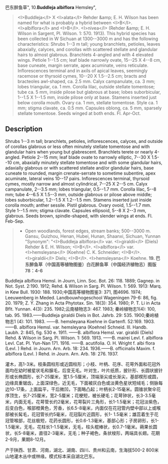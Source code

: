 巴东醉鱼草",
10.**Buddleja albiflora** Hemsley",

> &lt;I&gt;Buddleja&lt;/I&gt; X &lt;I&gt;alata&lt;/I&gt; Rehder &amp;amp; E. H. Wilson has been named for what is probably a hybrid between &lt;I&gt;B&lt;/I&gt;. &lt;I&gt;albiflora&lt;/I&gt; and &lt;I&gt;B&lt;/I&gt;. &lt;I&gt;nivea&lt;/I&gt; (Rehder &amp;amp; E. H. Wilson in Sargent, Pl. Wilson. 1: 570. 1913). This hybrid species has been collected in W Sichuan at 1300--3000 m and has the following characteristics: Shrubs 1--3 m tall; young branchlets, petioles, leaves abaxially, calyces, and corollas with scattered stellate and glandular hairs to almost glabrous. Branchlets 4-angled and with 4 elevated wings. Petiole 1--1.5 cm; leaf blade narrowly ovate, 15--25 X 4--8 cm, base cuneate, margin serrate, apex acuminate, veins reticulate. Inflorescences terminal and in axils of apical leaves, seemingly racemose or thyrsoid cymes, 10--20 X 1.5--2.5 cm; bracts and bracteoles awl-shaped, ca. 2.5 mm. Calyx campanulate, ca. 3 mm; lobes triangular, ca. 1 mm. Corolla lilac, outside stellate tomentose; tube ca. 5 mm, inside pilose but glabrous at base; lobes suborbicular, 1--1.5 X 1--1.5 mm, inside pilose only at base. Stamens inserted just below corolla mouth. Ovary ca. 1 mm, stellate tomentose. Style ca. 1 mm; stigma clavate, ca. 0.5 mm. Capsules oblong, ca. 5 mm, sparsely stellate tomentose. Seeds winged at both ends. Fl. Apr-Oct.

## Description
Shrubs 1--3 m tall; branchlets, petioles, inflorescences, calyces, and outside of corollas glabrous or less often minutely stellate tomentose and with glandular hairs when young but glabrescent. Branchlets terete or nearly 4-angled. Petiole 2--15 mm; leaf blade ovate to narrowly elliptic, 7--30 X 1.5--10 cm, abaxially minutely stellate tomentose and with some glandular hairs, adaxially glabrous or with scattered stellate and/or glandular hairs, base cuneate to rounded, margin crenate-serrate to sometime subentire, apex acuminate, lateral veins 10--17 pairs. Inflorescences terminal, thyrsoid cymes, mostly narrow and almost cylindrical, 7--25 X 2--5 cm. Calyx campanulate, 2--3.5 mm; lobes triangular, 0.5--1.7 mm. Corolla lilac, 5--8 mm; tube 4--6.5 X 1.5--3 mm, outside glabrous or pilose above middle; lobes suborbicular, 1.2--1.5 X 1.2--1.5 mm. Stamens inserted just inside corolla mouth; anther sessile. Pistil glabrous. Ovary ovoid, 1.5--1.7 mm. Style 1--1.5 mm; stigma clavate. Capsules ellipsoid, 5--8 X 2--3 mm, glabrous. Seeds brown, spindle-shaped, with slender wings at ends. Fl. Feb-Sep.

> * Open woodlands, forest edges, stream banks; 500--3000 m. Gansu, Guizhou, Henan, Hubei, Hunan, Shaanxi, Sichuan, Yunnan
  "Synonym": "&lt;I&gt;Buddleja albiflora&lt;/I&gt; var. &lt;I&gt;giraldii&lt;/I&gt; (Diels) Rehder &amp; E. H. Wilson; &lt;I&gt;B&lt;/I&gt;. &lt;I&gt;albiflora&lt;/I&gt; var. &lt;I&gt;hemsleyana&lt;/I&gt; (Koehne) C. K. Schneider; &lt;I&gt;B&lt;/I&gt;. &lt;I&gt;giraldii&lt;/I&gt; Diels; &lt;I&gt;B&lt;/I&gt;. &lt;I&gt;hemsleyana&lt;/I&gt; Koehne.
**19. 巴东醉鱼草（中国高等植物图鉴）白花醉鱼草（中国经济植物志）图版78：4-6**

Buddleja albiflora Hemsl. in Journ, Linn. Soc. Bot. 26: 118. 1889; Gagnep. in Not. Syst. 2:190. 1912; Rehd. & Wilson in Sarg. Pl. Wilson. 1: 569. 1913: Marq. in Kew Bull. 1930: 188. 1930;中国高等植物图鉴3: 371, 图4696. 1974; Leeuwenberg in Meded. Landbouwhogeschool Wageningen 79-6: 86, fig. 20. 1979; Z. Y. Zhang in Acta Phytotax. Sin. 18(3): 354. 1980; P. T. Li in Acta Bflt. Yunnan. 4(3): 235. 1982;云南植物志3: 467. 1983; 秦岭植物志1(4): 100, tab. 95. 1983.——Buddleja giraldii Diels in Bot. Jahrb. 29: 535. 1900;秦岭植物志1 (4): 101. 1983. ——B. hemsleyana Koehne in Gartenfl. 52:169. 1903. ——B. albiflora Hemsl. var. hemsleyana (Koehne) Schneid. Ill. Handb. Laubh. 2: 845, fig. 530 e. 1911. ——B. albiflora Hemsl. var. giraldii (Diels) Rehd. & Wilson in Sarg. Pl. Wilson. 1: 569. 1913. ——B. mairei Levl. f. albiflora Levl. Cat. Pl. Yun-Nan 171. 1916. ——B. acutifolia. O. H. Wright f. albi flora (Levl. ) Rehd. in Journ. Arn. Arb. 18: 234. 1936.——B. officinalis Maxim. f. albiflora (Levl. ) Rehd. in Journ. Arn. Arb. 18: 276. 1937.

灌木，高1-3米。枝条圆柱形或近圆柱形；小枝、叶柄、花序、花萼外面和花冠外面均在幼时被星状毛和腺毛，后变无毛。叶对生，叶片纸质，披针形、长圆状披针形或长椭圆形，长7-25厘米，宽1.5-5厘米，顶端渐尖或长渐尖，基部楔形或圆，边缘具重锯齿，上面深绿色，近无毛，下面被灰白色或淡黄色星状短绒毛；侧脉每边10-17条，上面扁平，干后微凹，下面略凸起；叶柄长2-15毫米。圆锥状聚伞花序顶生，长7-25厘米，宽2-5厘米；花梗短，被长硬毛；花萼钟状，长3-3.5毫米，内面无毛，花萼管长约2毫米，花萼裂片三角形，长1-1.5毫米；花冠淡紫色，后变白色，喉部橙黄色，芳香，长6.5-8毫米，内面仅在花冠管内壁中部以上或喉部被长髯毛，花冠管长约5毫米，花冠裂片近圆形，长1- 1.5毫米；雄蕊着生于花冠管喉部，花丝极短，花药长圆形，长0.6-1.3毫米，基部心形；子房卵形，长1-1.5毫米，无毛，花柱长1-1.5毫米，无毛，柱头棍棒状，长0.7-1毫米。蒴果长圆状，长5-8毫米，直径2-3毫米，无毛；种子褐色，条状梭形，两端具长翅。花期2-9月，果期8-12月。

产于陕西、甘肃、河南，湖北、湖南、四川、贵州和云南，生海拔500-2 800米山地灌木丛中或林缘。模式标本采自湖北巴东。
